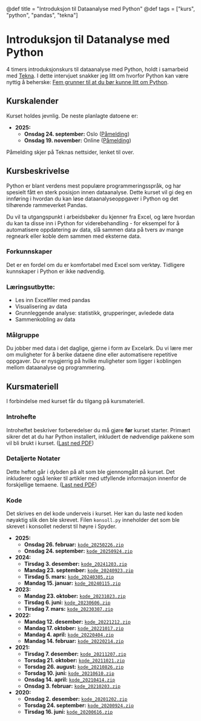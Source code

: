 @def title = "Introduksjon til Dataanalyse med Python"
@def tags = ["kurs", "python", "pandas", "tekna"]

# Introduksjon til Datanalyse med Python

4 timers introduksjonskurs til dataanalyse med Python, holdt i samarbeid med [Tekna](https://www.tekna.no/). I dette intervjuet snakker jeg litt om hvorfor Python kan være nyttig å beherske: [Fem grunner til at du bør kunne litt om Python](https://www.tekna.no/kurs/innhold/fem-grunner-til-at-du-bor-kunne-litt-om-python/).

## Kurskalender

Kurset holdes jevnlig. De neste planlagte datoene er:

- **2025:**
    - **Onsdag 24. september:** Oslo ([Påmelding](https://www.tekna.no/kurs))
    - **Onsdag 19. november:** Online ([Påmelding](https://www.tekna.no/kurs))

Påmelding skjer på Teknas nettsider, lenket til over.

## Kursbeskrivelse

Python er blant verdens mest populære programmeringsspråk, og har spesielt fått en sterk posisjon innen dataanalyse. Dette kurset vil gi deg en innføring i hvordan du kan løse dataanalyseoppgaver i Python og det tilhørende rammeverket Pandas.

Du vil ta utgangspunkt i arbeidsbøker du kjenner fra Excel, og lære hvordan du kan ta disse inn i Python for viderebehandling - for eksempel for å automatisere oppdatering av data, slå sammen data på tvers av mange regneark eller koble dem sammen med eksterne data.

### Forkunnskaper

Det er en fordel om du er komfortabel med Excel som verktøy. Tidligere kunnskaper i Python er ikke nødvendig.

### Læringsutbytte:

- Les inn Excelfiler med pandas
- Visualisering av data
- Grunnleggende analyse: statistikk, grupperinger, avledede data
- Sammenkobling av data

### Målgruppe

Du jobber med data i det daglige, gjerne i form av Excelark. Du vi lære mer om muligheter for å berike dataene dine eller automatisere repetitive oppgaver. Du er nysgjerrig på hvilke muligheter som ligger i koblingen mellom dataanalyse og programmering.

## Kursmateriell

I forbindelse med kurset får du tilgang på kursmateriell.

### Introhefte

Introheftet beskriver forberedelser du må gjøre **før** kurset starter. Primært sikrer det at du har Python installert, inkludert de nødvendige pakkene som vil bli brukt i kurset. ([Last ned PDF](python-dataanalyse-intro-forberedelser.pdf))

### Detaljerte Notater

Dette heftet går i dybden på alt som ble gjennomgått på kurset. Det inkluderer også lenker til artikler med utfyllende informasjon innenfor de forskjellige temaene. ([Last ned PDF](python-dataanalyse-intro-detaljer.pdf))

### Kode

Det skrives en del kode underveis i kurset. Her kan du laste ned koden nøyaktig slik den ble skrevet. Filen `konsoll.py` inneholder det som ble skrevet i konsollet nederst til høyre i Spyder.

- **2025:**
    - **Onsdag 26. februar:** [`kode_20250226.zip`](kode_20250226.zip)
    - **Onsdag 24. september:** [`kode_20250924.zip`](kode_20250924.zip)
- **2024:**
    - **Tirsdag 3. desember:** [`kode_20241203.zip`](kode_20241203.zip)
    - **Mandag 23. september:** [`kode_20240923.zip`](kode_20240923.zip)
    - **Tirsdag 5. mars:** [`kode_20240305.zip`](kode_20240305.zip)
    - **Mandag 15. januar:** [`kode_20240115.zip`](kode_20240115.zip)
- **2023:**
    - **Mandag 23. oktober:** [`kode_20231023.zip`](kode_20231023.zip)
    - **Tirsdag 6. juni:** [`kode_20230606.zip`](kode_20230606.zip)
    - **Tirsdag 7. mars:** [`kode_20230307.zip`](kode_20230307.zip)
- **2022:**
    - **Mandag 12. desember:** [`kode_20221212.zip`](kode_20221212.zip)
    - **Mandag 17. oktober:** [`kode_20221017.zip`](kode_20221017.zip)
    - **Mandag 4. april:** [`kode_20220404.zip`](kode_20220404.zip)
    - **Mandag 14. februar:** [`kode_20220214.zip`](kode_20220214.zip)
- **2021:**
    - **Tirsdag 7. desember:** [`kode_20211207.zip`](kode_20211207.zip)
    - **Torsdag 21. oktober:** [`kode_20211021.zip`](kode_20211021.zip)
    - **Torsdag 26. august:** [`kode_20210826.zip`](kode_20210826.zip)
    - **Torsdag 10. juni:** [`kode_20210610.zip`](kode_20210610.zip)
    - **Onsdag 14. april:** [`kode_20210414.zip`](kode_20210414.zip)
    - **Onsdag 3. februar:** [`kode_20210203.zip`](kode_20210203.zip)
- **2020:**
    - **Onsdag 2. desember:** [`kode_20201202.zip`](kode_20201202.zip)
    - **Torsdag 24. september:** [`kode_20200924.zip`](kode_20200924.zip)
    - **Tirsdag 16. juni:** [`kode_20200616.zip`](kode_20200616.zip)
